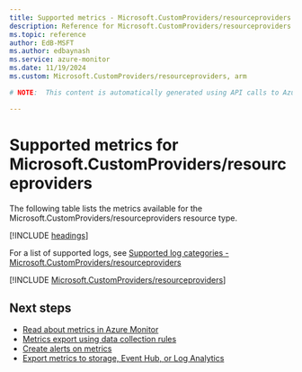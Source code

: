 ```yaml
---
title: Supported metrics - Microsoft.CustomProviders/resourceproviders
description: Reference for Microsoft.CustomProviders/resourceproviders metrics in Azure Monitor.
ms.topic: reference
author: EdB-MSFT
ms.author: edbaynash
ms.service: azure-monitor
ms.date: 11/19/2024
ms.custom: Microsoft.CustomProviders/resourceproviders, arm

# NOTE:  This content is automatically generated using API calls to Azure. Any edits made on these files will be overwritten in the next run of the script. 

---
```


  
# Supported metrics for Microsoft.CustomProviders/resourceproviders
  
The following table lists the metrics available for the Microsoft.CustomProviders/resourceproviders resource type.  
  
  
[!INCLUDE [headings](~/reusable-content/ce-skilling/azure/includes/azure-monitor/reference/metrics/metrics-headings.md)]  
  
  
  
For a list of supported logs, see [Supported log categories - Microsoft.CustomProviders/resourceproviders](../supported-logs/microsoft-customproviders-resourceproviders-logs.md)  
  
 

[!INCLUDE [Microsoft.CustomProviders/resourceproviders](~/reusable-content/ce-skilling/azure/includes/azure-monitor/reference/metrics/microsoft-customproviders-resourceproviders-metrics-include.md)]  



## Next steps

- [Read about metrics in Azure Monitor](/azure/azure-monitor/data-platform)
- [Metrics export using data collection rules](/azure/azure-monitor/essentials/data-collection-metrics)
- [Create alerts on metrics](/azure/azure-monitor/alerts/alerts-overview)
- [Export metrics to storage, Event Hub, or Log Analytics](/azure/azure-monitor/essentials/platform-logs-overview)
